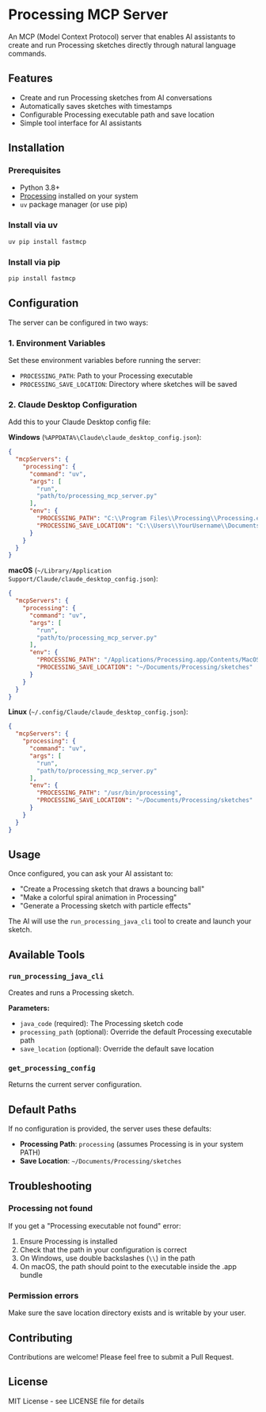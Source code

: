 # Processing MCP Server

An MCP (Model Context Protocol) server that enables AI assistants to create and run Processing sketches directly through natural language commands.

## Features

- Create and run Processing sketches from AI conversations
- Automatically saves sketches with timestamps
- Configurable Processing executable path and save location
- Simple tool interface for AI assistants

## Installation

### Prerequisites

- Python 3.8+
- [Processing](https://processing.org/download) installed on your system
- `uv` package manager (or use pip)

### Install via uv

```bash
uv pip install fastmcp
```

### Install via pip

```bash
pip install fastmcp
```

## Configuration

The server can be configured in two ways:

### 1. Environment Variables

Set these environment variables before running the server:

- `PROCESSING_PATH`: Path to your Processing executable
- `PROCESSING_SAVE_LOCATION`: Directory where sketches will be saved

### 2. Claude Desktop Configuration

Add this to your Claude Desktop config file:

**Windows** (`%APPDATA%\Claude\claude_desktop_config.json`):
```json
{
  "mcpServers": {
    "processing": {
      "command": "uv",
      "args": [
        "run",
        "path/to/processing_mcp_server.py"
      ],
      "env": {
        "PROCESSING_PATH": "C:\\Program Files\\Processing\\Processing.exe",
        "PROCESSING_SAVE_LOCATION": "C:\\Users\\YourUsername\\Documents\\Processing\\sketches"
      }
    }
  }
}
```

**macOS** (`~/Library/Application Support/Claude/claude_desktop_config.json`):
```json
{
  "mcpServers": {
    "processing": {
      "command": "uv",
      "args": [
        "run",
        "path/to/processing_mcp_server.py"
      ],
      "env": {
        "PROCESSING_PATH": "/Applications/Processing.app/Contents/MacOS/Processing",
        "PROCESSING_SAVE_LOCATION": "~/Documents/Processing/sketches"
      }
    }
  }
}
```

**Linux** (`~/.config/Claude/claude_desktop_config.json`):
```json
{
  "mcpServers": {
    "processing": {
      "command": "uv",
      "args": [
        "run",
        "path/to/processing_mcp_server.py"
      ],
      "env": {
        "PROCESSING_PATH": "/usr/bin/processing",
        "PROCESSING_SAVE_LOCATION": "~/Documents/Processing/sketches"
      }
    }
  }
}
```

## Usage

Once configured, you can ask your AI assistant to:

- "Create a Processing sketch that draws a bouncing ball"
- "Make a colorful spiral animation in Processing"
- "Generate a Processing sketch with particle effects"

The AI will use the `run_processing_java_cli` tool to create and launch your sketch.

## Available Tools

### `run_processing_java_cli`

Creates and runs a Processing sketch.

**Parameters:**
- `java_code` (required): The Processing sketch code
- `processing_path` (optional): Override the default Processing executable path
- `save_location` (optional): Override the default save location

### `get_processing_config`

Returns the current server configuration.

## Default Paths

If no configuration is provided, the server uses these defaults:

- **Processing Path**: `processing` (assumes Processing is in your system PATH)
- **Save Location**: `~/Documents/Processing/sketches`

## Troubleshooting

### Processing not found

If you get a "Processing executable not found" error:

1. Ensure Processing is installed
2. Check that the path in your configuration is correct
3. On Windows, use double backslashes (`\\`) in the path
4. On macOS, the path should point to the executable inside the .app bundle

### Permission errors

Make sure the save location directory exists and is writable by your user.

## Contributing

Contributions are welcome! Please feel free to submit a Pull Request.

## License

MIT License - see LICENSE file for details